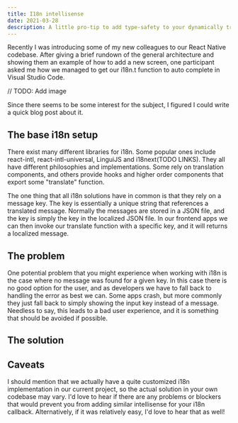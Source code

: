 ```yaml
---
title: I18n intellisense
date: 2021-03-28
description: A little pro-tip to add type-safety to your dynamically translated messages
---
```


Recently I was introducing some of my new colleagues to our React Native codebase. After giving a brief rundown of the general architecture and showing them an example of how to add a new screen, one participant asked me how we managed to get our i18n.t function to auto complete in Visual Studio Code.

// TODO: Add image

Since there seems to be some interest for the subject, I figured I could write a quick blog post about it.

## The base i18n setup

There exist many different libraries for i18n. Some popular ones include react-intl, react-intl-universal, LinguiJS and i18next(TODO LINKS). They all have different philosophies and implementations. Some rely on translation components, and others provide hooks and higher order components that export some "translate" function.

The one thing that all i18n solutions have in common is that they rely on a message key. The key is essentially a unique string that references a translated message. Normally the messages are stored in a JSON file, and the key is simply the key in the localized JSON file. In our frontend apps we can then invoke our translate function with a specific key, and it will returns a localized message.

## The problem

One potential problem that you might experience when working with i18n is the case where no message was found for a given key. In this case there is no good option for the user, and as developers we have to fall back to handling the error as best we can. Some apps crash, but more commonly they just fall back to simply showing the input key instead of a message. Needless to say, this leads to a bad user experience, and it is something that should be avoided if possible.

## The solution

## Caveats

I should mention that we actually have a quite customized i18n implementation in our current project, so the actual solution in your own codebase may vary. I'd love to hear if there are any problems or blockers that would prevent you from adding similar intellisense for your i18n callback. Alternatively, if it was relatively easy, I'd love to hear that as well!
